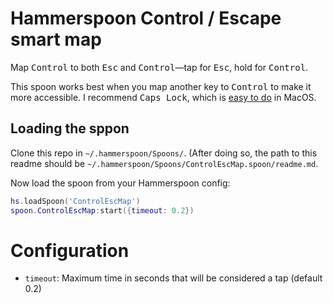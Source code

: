 # Hammerspoon Control / Escape smart map

Map <kbd>Control</kbd> to both <kbd>Esc</kbd> and <kbd>Control</kbd>—tap for
<kbd>Esc</kbd>, hold for <kbd>Control</kbd>.

This spoon works best when you map another key to <kbd>Control</kbd> to make it
more accessible. I recommend <kbd>Caps Lock</kbd>, which is [easy to do][map] in
MacOS.

## Loading the sppon

Clone this repo in `~/.hammerspoon/Spoons/`. (After doing so, the path to this
readme should be `~/.hammerspoon/Spoons/ControlEscMap.spoon/readme.md`.

Now load the spoon from your Hammerspoon config:

```lua
hs.loadSpoon('ControlEscMap')
spoon.ControlEscMap:start({timeout: 0.2})
```

# Configuration

- `timeout`: Maximum time in seconds that will be considered a tap (default 0.2)

[map]: https://coderwall.com/p/cq_lkg/remapping-caps-lock-key-to-something-more-natural-on-mac-os-x
